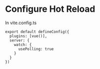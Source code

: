 # Configure Hot Reload

In vite.config.ts

```
export default defineConfig({
  plugins: [vue()],
  server: {
    watch: {
      usePolling: true
    }
  }
})

```
